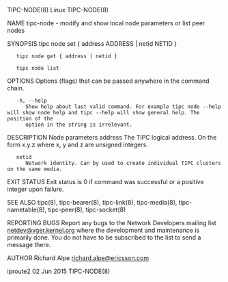 TIPC-NODE(8)								     Linux								  TIPC-NODE(8)

NAME
       tipc-node - modify and show local node parameters or list peer nodes

SYNOPSIS
       tipc node set { address ADDRESS | netid NETID }

       tipc node get { address | netid }

       tipc node list

OPTIONS
       Options (flags) that can be passed anywhere in the command chain.

       -h, --help
	      Show help about last valid command. For example tipc node --help will show node help and tipc --help will show general help. The position of the
	      option in the string is irrelevant.

DESCRIPTION
   Node parameters
       address
	      The TIPC logical address. On the form x.y.z where x, y and z are unsigned integers.

       netid
	      Network identity. Can by used to create individual TIPC clusters on the same media.

EXIT STATUS
       Exit status is 0 if command was successful or a positive integer upon failure.

SEE ALSO
       tipc(8), tipc-bearer(8), tipc-link(8), tipc-media(8), tipc-nametable(8), tipc-peer(8), tipc-socket(8)

REPORTING BUGS
       Report  any  bugs  to the Network Developers mailing list <netdev@vger.kernel.org> where the development and maintenance is primarily done.  You do not
       have to be subscribed to the list to send a message there.

AUTHOR
       Richard Alpe <richard.alpe@ericsson.com>

iproute2								  02 Jun 2015								  TIPC-NODE(8)
